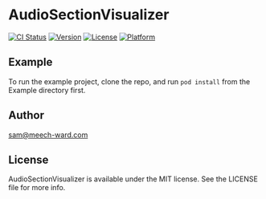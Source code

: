 # AudioSectionVisualizer

[![CI Status](http://img.shields.io/travis/05394b3722153a5cad3c776b90c433e6c1f36095/AudioSectionVisualizer.svg?style=flat)](https://travis-ci.org/05394b3722153a5cad3c776b90c433e6c1f36095/AudioSectionVisualizer)
[![Version](https://img.shields.io/cocoapods/v/AudioSectionVisualizer.svg?style=flat)](http://cocoapods.org/pods/AudioSectionVisualizer)
[![License](https://img.shields.io/cocoapods/l/AudioSectionVisualizer.svg?style=flat)](http://cocoapods.org/pods/AudioSectionVisualizer)
[![Platform](https://img.shields.io/cocoapods/p/AudioSectionVisualizer.svg?style=flat)](http://cocoapods.org/pods/AudioSectionVisualizer)

## Example

To run the example project, clone the repo, and run `pod install` from the Example directory first.

## Author

sam@meech-ward.com

## License

AudioSectionVisualizer is available under the MIT license. See the LICENSE file for more info.
